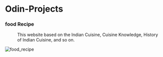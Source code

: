 <h1>Odin-Projects</h1>

<dl>
 <dt><h3>food Recipe</h3></dt>
    <dd>This website based on the Indian Cuisine, Cuisine Knowledge, History of Indian Cuisine, and so on.</dd>
</dl>

![food_recipe](https://user-images.githubusercontent.com/66455423/171469329-97e26f14-2d73-485f-81fe-237b87a021f8.png)

